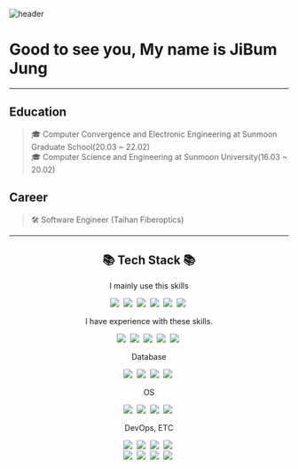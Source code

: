 ![header](https://capsule-render.vercel.app/api?type=shark&color=auto&height=300&section=header&text=Better%20than%20yesterday&fontSize=75)

# Good to see you, My name is JiBum Jung
---
## Education

>🎓 Computer Convergence and Electronic Engineering at Sunmoon Graduate School(20.03 ~ 22.02)   
>🎓 Computer Science and Engineering at Sunmoon University(16.03 ~ 20.02)

## Career

> 🛠 Software Engineer (Taihan Fiberoptics)
---

<h2 align="center">📚 Tech Stack 📚</h3>
<p align="center">I mainly use this skills</p>

<p align="center">
<img src="https://img.shields.io/badge/Python-3766AB?style=flat-square&logo=Python&logoColor=white"/></a>&nbsp
<img src="https://img.shields.io/badge/pandas-150458?style=flat-square&logo=pandas&logoColor=white"/></a>&nbsp
<img src="https://img.shields.io/badge/Numpy-013243?style=flat-square&logo=Numpy&logoColor=white"/></a>&nbsp
<img src="https://img.shields.io/badge/Keras-D00000?style=flat-square&logo=Keras&logoColor=white"/></a>&nbsp
<img src="https://img.shields.io/badge/Jupyter-F37626?style=flat-square&logo=Jupyter&logoColor=white"/></a>&nbsp
<img src="https://img.shields.io/badge/scikit_learn-F7931E?style=flat-square&logo=scikit-learn&logoColor=white"/></a>&nbsp
</p>

<p align="center">I have experience with these skills.</p>
<p align="center">
<img src="https://img.shields.io/badge/C%20Sharp-239120?style=flat-square&logo=CSharp&logoColor=white"/></a>&nbsp
<img src="https://img.shields.io/badge/C-A8B9CC?style=flat-square&logo=C&logoColor=white"/></a>&nbsp
<img src="https://img.shields.io/badge/Java-007396?style=flat-square&logo=Java&logoColor=white"/></a>&nbsp
<img src="https://img.shields.io/badge/HTML5-E34F26?style=flat-square&logo=HTML5&logoColor=white"/></a>&nbsp
<img src="https://img.shields.io/badge/CSS3-1572B6?style=flat-square&logo=CSS3&logoColor=white"/></a>&nbsp
</p>

<p align="center"> Database</p>
<p align="center">
<img src="https://img.shields.io/badge/MySQL-4479A1?style=flat-square&logo=MySQL&logoColor=white"/></a>&nbsp
<img src="https://img.shields.io/badge/MariaDB-003545?style=flat-square&logo=MariaDB&logoColor=white"/></a>&nbsp
<img src="https://img.shields.io/badge/Oracle-F80000?style=flat-square&logo=Oracle&logoColor=white"/></a>&nbsp
<img src="https://img.shields.io/badge/Firebase-FFCA28?style=flat-square&logo=Firebase&logoColor=white"/></a>&nbsp
</p>

<p align="center">OS</p>
<p align="center">
<img src="https://img.shields.io/badge/Linux-FCC624?style=flat-square&logo=Linux&logoColor=white"/></a>&nbsp
<img src="https://img.shields.io/badge/Ubuntu-E95420?style=flat-square&logo=Ubuntu&logoColor=white"/></a>&nbsp
<img src="https://img.shields.io/badge/CentOS-262577?style=flat-square&logo=CentOS&logoColor=white"/></a>&nbsp
<img src="https://img.shields.io/badge/macOS-000000?style=flat-square&logo=macOS&logoColor=white"/></a>&nbsp
</p>

<p align="center">DevOps, ETC</p>
<p align="center">
<img src="https://img.shields.io/badge/Android_Studio-3DDC84?style=flat-square&logo=AndroidStudio&logoColor=white"/></a>&nbsp
<img src="https://img.shields.io/badge/Eclipse%20IDE-2C2255?style=flat-square&logo=EclipseIDE&logoColor=White"/></a>&nbsp
<img src="https://img.shields.io/badge/Visual%20Studio%20Code-007ACC?style=flat-square&logo=VisualStudioCode&logoColor=white"/></a>&nbsp
<img src="https://img.shields.io/badge/Visual%20Studio-5C2D91?style=flat-square&logo=VisualStudio&logoColor=white"/></a>&nbsp
<br>
<img src="https://img.shields.io/badge/Unity-FFFFFF?style=flat-square&logo=Unity&logoColor=black"/></a>&nbsp
<img src="https://img.shields.io/badge/Git-F05032?style=flat-square&logo=Git&logoColor=white"/></a>&nbsp
<img src="https://img.shields.io/badge/GitHub-181717?style=flat-square&logo=GitHub&logoColor=white"/></a>&nbsp
<img src="https://img.shields.io/badge/Docker-2496ED?style=flat-square&logo=Docker&logoColor=white"/></a>&nbsp
</p>


<!-- <a href="url"><img src="https://img.shields.io/badge/Notion-000000?style=flat-square&logo=Notion&logoColor=white&link=https://github.com/"/></a>&nbsp -->
